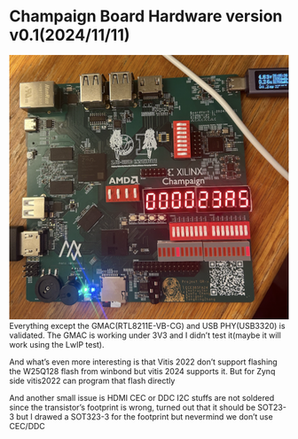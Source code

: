 # Champaign Board Hardware version v0.1(2024/11/11)
![champaign board](image/PCB.png)
Everything except the GMAC(RTL8211E-VB-CG) and USB PHY(USB3320) is validated. The GMAC is working under 3V3 and I didn’t test it(maybe it will work using the LwIP test).

And what’s even more interesting is that Vitis 2022 don’t support flashing the W25Q128 flash from winbond but vitis 2024 supports it. But for Zynq side vitis2022 can program that flash directly

And another small issue is HDMI CEC or DDC I2C stuffs are not soldered since the transistor’s footprint is wrong, turned out that it should be SOT23-3 but I drawed a SOT323-3 for the footprint but nevermind we don’t use CEC/DDC
